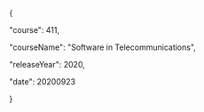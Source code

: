 {

"course": 411,

"courseName": "Software in Telecommunications",

"releaseYear": 2020,

"date": 20200923

}

